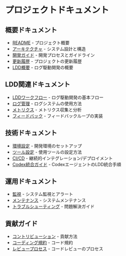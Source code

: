 # プロジェクトドキュメント

## 概要ドキュメント
- [README](../readme.md) - プロジェクト概要
- [アーキテクチャ](architecture.md) - システム設計と構造
- [開発ガイド](development-guide.md) - 開発プロセスとガイドライン
- [更新履歴](changelog.md) - プロジェクトの更新履歴
- [LDD概要](ldd/workflow.md) - ログ駆動開発の概要

## LDD関連ドキュメント
- [LDDワークフロー](ldd/workflow.md) - ログ駆動開発の基本フロー
- [ログ管理](ldd/logging.md) - ログシステムの使用方法
- [メトリクス](ldd/metrics.md) - メトリクス収集と分析
- [フィードバック](ldd/feedback.md) - フィードバックループの実装

## 技術ドキュメント
- [環境設定](technical/environment.md) - 開発環境のセットアップ
- [ツール設定](technical/tools.md) - 使用ツールの設定方法
- [CI/CD](technical/cicd.md) - 継続的インテグレーション/デプロイメント
- [Codex統合ガイド](codex/integration_guide.md) - CodexエージェントのLDD統合手順

## 運用ドキュメント
- [監視](operations/monitoring.md) - システム監視とアラート
- [メンテナンス](operations/maintenance.md) - システムメンテナンス
- [トラブルシューティング](operations/troubleshooting.md) - 問題解決ガイド

## 貢献ガイド
- [コントリビューション](contributing.md) - 貢献方法
- [コーディング規約](coding-standards.md) - コード規約
- [レビュープロセス](review-process.md) - コードレビューのプロセス    